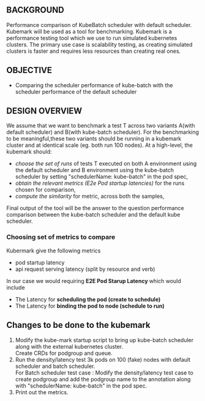 ## BACKGROUND

Performance comparison of KubeBatch scheduler with default scheduler. Kubemark will be used as a tool for benchmarking.
Kubemark is a performance testing tool which we use to run simulated kubernetes clusters. The primary use case is scalability 
testing, as creating simulated clusters is faster and requires less resources than creating real ones.

## OBJECTIVE

- Comparing the scheduler performance of kube-batch with the scheduler performance of the default scheduler

## DESIGN OVERVIEW

We assume that we want to benchmark a test T across two variants A(with default scheduler) and B(with kube-batch scheduler).
For the benchmarking to be meaningful,these two variants should be running in a kubemark cluster and
at identical scale (eg. both run 100 nodes).
At a high-level, the kubemark should:

- *choose the set of runs* of tests T executed on both A environment using the default scheduler and
    B environment using the kube-batch scheduler by setting "schedulerName: kube-batch" in the pod spec,
- *obtain the relevant metrics (E2e Pod startup latencies)* for the runs chosen for comparison,
- *compute the similarity* for  metric, across both the samples,

Final output of the tool will be the answer to the question performance comparison between the kube-batch scheduler and the 
default kube scheduler.


### Choosing set of metrics to compare

Kubermark give the following metrics
- pod startup latency
- api request serving latency (split by resource and verb)

In our case we would requiring <b> E2E Pod Starup Latency </b> which would include
   - The Latency for <b> scheduling the pod (create to schedule) </b>
   - The Latency for <b> binding the pod to node (schedule to run) </b>

## Changes to be done to the kubemark
  1) Modify the kube-mark startup script to bring up kube-batch scheduler along with the external kubernetes cluster. <br /> 
     Create CRDs for podgroup and queue.
  2) Run the density/latency test 3k pods on 100 (fake) nodes with default scheduler and batch scheduler.<br />
     For Batch scheduler test case : Modify the density/latency test case to create podgroup and add the podgroup name to the annotation along with "schedulerName: kube-batch" in the pod spec.
  3) Print out the metrics.
